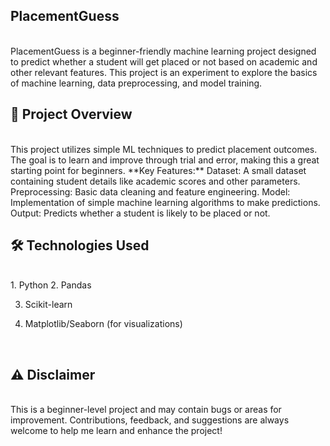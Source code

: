## PlacementGuess
<br>
PlacementGuess is a beginner-friendly machine learning project designed to predict whether a student will get placed or not based on academic and other relevant features. 
This project is an experiment to explore the basics of machine learning, data preprocessing, and model training.

## 🚀 Project Overview
<br>
This project utilizes simple ML techniques to predict placement outcomes. The goal is to learn and improve through trial and error, making this a great starting point for beginners.
**Key Features:**
Dataset: A small dataset containing student details like academic scores and other parameters.
Preprocessing: Basic data cleaning and feature engineering.
Model: Implementation of simple machine learning algorithms to make predictions.
Output: Predicts whether a student is likely to be placed or not.

## 🛠️ Technologies Used
<br>
1. Python
2. Pandas
  
3. Scikit-learn
  
4. Matplotlib/Seaborn (for visualizations)
<br>

## ⚠️ Disclaimer
<br>
This is a beginner-level project and may contain bugs or areas for improvement. Contributions, feedback, and suggestions are always welcome to help me learn and enhance the project!
